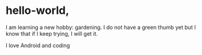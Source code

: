 # hello-world,

I am learning a new hobby: gardening. I do not have a green thumb yet but I know that if I keep trying, I will get it.


I love Android and coding
